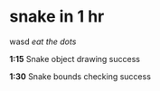 snake in 1 hr
=============

wasd *eat the dots*

**1:15** Snake object drawing success

**1:30** Snake bounds checking success
